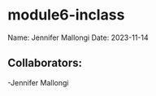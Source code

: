 # module6-inclass

Name: Jennifer Mallongi
Date: 2023-11-14

## Collaborators: ##

-Jennifer Mallongi
